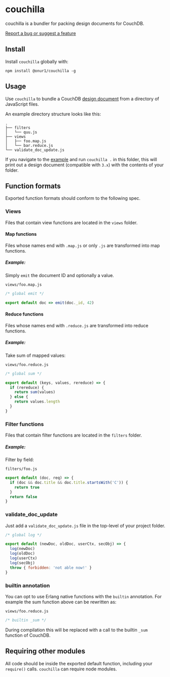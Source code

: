 # couchilla

couchilla is a bundler for packing design documents for CouchDB.

[Report a bug or suggest a feature](https://github.com/onur1/couchilla/issues)

## Install

Install `couchilla` globally with:

```
npm install @onur1/couchilla -g
```

## Usage

Use `couchilla` to bundle a CouchDB [design document](https://docs.couchdb.org/en/stable/ddocs/ddocs.html) from a directory of JavaScript files.

An example directory structure looks like this:

```
.
├── filters
│   └── quu.js
├── views
│   ├── foo.map.js
│   └── bar.reduce.js
└── validate_doc_update.js
```

If you navigate to the [example](./example) and run `couchilla .` in this folder, this will print out a design document (compatible with `3.x`) with the contents of your folder.

## Function formats

Exported function formats should conform to the following spec.

### Views

Files that contain view functions are located in the `views` folder.

#### Map functions

Files whose names end with `.map.js` or only `.js` are transformed into map functions.

##### Example:

Simply `emit` the document ID and optionally a value.

`views/foo.map.js`

```js
/* global emit */

export default doc => emit(doc._id, 42)
```

#### Reduce functions

Files whose names end with `.reduce.js` are transformed into reduce functions.

##### Example:

Take sum of mapped values:

`views/foo.reduce.js`

```js
/* global sum */

export default (keys, values, rereduce) => {
  if (rereduce) {
    return sum(values)
  } else {
    return values.length
  }
}
```

### Filter functions

Files that contain filter functions are located in the `filters` folder.

##### Example:

Filter by field:

`filters/foo.js`

```js
export default (doc, req) => {
  if (doc && doc.title && doc.title.startsWith('C')) {
    return true
  }
  return false
}
```

### validate_doc_update

Just add a `validate_doc_update.js` file in the top-level of your project folder.

```js
/* global log */

export default (newDoc, oldDoc, userCtx, secObj) => {
  log(newDoc)
  log(oldDoc)
  log(userCtx)
  log(secObj)
  throw { forbidden: 'not able now!' }
}
```

### builtin annotation

You can opt to use Erlang native functions with the `builtin` annotation. For example the sum function above can be rewritten as:

`views/foo.reduce.js`

```js
/* builtin _sum */
```

During compilation this will be replaced with a call to the builtin `_sum` function of CouchDB.

## Requiring other modules

All code should be inside the exported default function, including your `require()` calls. `couchilla` can require node modules.
